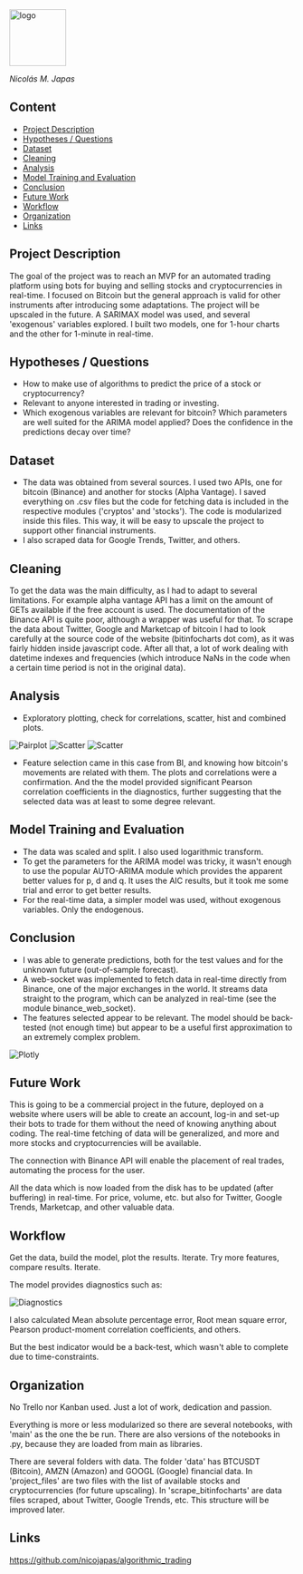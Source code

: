 <img src="https://github.com/nicojapas/algorithmic_trading/blob/8468b109560921ac15325397103aa367b88afb1f/img/algo_trading_logo.png" width=100 alt="logo">

*Nicolás M. Japas*

## Content
- [Project Description](#project-description)
- [Hypotheses / Questions](#hypotheses-questions)
- [Dataset](#dataset)
- [Cleaning](#cleaning)
- [Analysis](#analysis)
- [Model Training and Evaluation](#model-training-and-evaluation)
- [Conclusion](#conclusion)
- [Future Work](#future-work)
- [Workflow](#workflow)
- [Organization](#organization)
- [Links](#links)

## Project Description
The goal of the project was to reach an MVP for an automated trading platform using bots for buying and selling stocks and cryptocurrencies in real-time. I focused on Bitcoin but the general approach is valid for other instruments after introducing some adaptations. The project will be upscaled in the future. A SARIMAX model was used, and several 'exogenous' variables explored. I built two models, one for 1-hour charts and the other for 1-minute in real-time.

## Hypotheses / Questions
* How to make use of algorithms to predict the price of a stock or cryptocurrency?
* Relevant to anyone interested in trading or investing. 
* Which exogenous variables are relevant for bitcoin? Which parameters are well suited for the ARIMA model applied? Does the confidence in the predictions decay over time?

## Dataset
* The data was obtained from several sources. I used two APIs, one for bitcoin (Binance) and another for stocks (Alpha Vantage). I saved everything on .csv files but the code for fetching data is included in the respective modules ('cryptos' and 'stocks'). The code is modularized inside this files. This way, it will be easy to upscale the project to support other financial instruments.
* I also scraped data for Google Trends, Twitter, and others.

## Cleaning
To get the data was the main difficulty, as I had to adapt to several limitations. For example alpha vantage API has a limit on the amount of GETs available if the free account is used. The documentation of the Binance API is quite poor, although a wrapper was useful for that. To scrape the data about Twitter, Google and Marketcap of bitcoin I had to look carefully at the source code of the website (bitinfocharts dot com), as it was fairly hidden inside javascript code. After all that, a lot of work dealing with datetime indexes and frequencies (which introduce NaNs in the code when a certain time period is not in the original data). 

## Analysis
* Exploratory plotting, check for correlations, scatter, hist and combined plots.

<img src="https://github.com/nicojapas/algorithmic_trading/blob/7b372f89295bd0dfa18bfb3561a48b6e9315c6a3/img/pairplot_.png" alt="Pairplot">
<img src="https://github.com/nicojapas/algorithmic_trading/blob/7b372f89295bd0dfa18bfb3561a48b6e9315c6a3/img/j5_.png" alt="Scatter">
<img src="https://github.com/nicojapas/algorithmic_trading/blob/7b372f89295bd0dfa18bfb3561a48b6e9315c6a3/img/j4_.png" alt="Scatter">

* Feature selection came in this case from BI, and knowing how bitcoin's movements are related with them. The plots and correlations were a confirmation. And the the model provided significant Pearson correlation coefficients in the diagnostics, further suggesting that the selected data was at least to some degree relevant.

## Model Training and Evaluation
* The data was scaled and split. I also used logarithmic transform.
* To get the parameters for the ARIMA model was tricky, it wasn't enough to use the popular AUTO-ARIMA module which provides the apparent better values for p, d and q. It uses the AIC results, but it took me some trial and error to get better results.
* For the real-time data, a simpler model was used, without exogenous variables. Only the endogenous.

## Conclusion
* I was able to generate predictions, both for the test values and for the unknown future (out-of-sample forecast).
* A web-socket was implemented to fetch data in real-time directly from Binance, one of the major exchanges in the world. It streams data straight to the program, which can be analyzed in real-time (see the module binance_web_socket).
* The features selected appear to be relevant. The model should be back-tested (not enough time) but appear to be a useful first approximation to an extremely complex problem.
<img src="https://github.com/nicojapas/algorithmic_trading/blob/7b372f89295bd0dfa18bfb3561a48b6e9315c6a3/img/plotly.png" alt="Plotly">

## Future Work
This is going to be a commercial project in the future, deployed on a website where users will be able to create an account, log-in and set-up their bots to trade for them without the need of knowing anything about coding. The real-time fetching of data will be generalized, and more and more stocks and cryptocurrencies will be available.

The connection with Binance API will enable the placement of real trades, automating the process for the user.

All the data which is now loaded from the disk has to be updated (after buffering) in real-time. For price, volume, etc. but also for Twitter, Google Trends, Marketcap, and other valuable data.

## Workflow
Get the data, build the model, plot the results. Iterate. Try more features, compare results. Iterate.

The model provides diagnostics such as:

<img src="https://github.com/nicojapas/algorithmic_trading/blob/7b372f89295bd0dfa18bfb3561a48b6e9315c6a3/img/diagnostics_.png" alt="Diagnostics">

I also calculated Mean absolute percentage error, Root mean square error, Pearson product-moment correlation coefficients, and others.

But the best indicator would be a back-test, which wasn't able to complete due to time-constraints.

## Organization

No Trello nor Kanban used. Just a lot of work, dedication and passion.

Everything is more or less modularized so there are several notebooks, with 'main' as the one the be run. There are also versions of the notebooks in .py, because they are loaded from main as libraries.

There are several folders with data. The folder 'data' has BTCUSDT (Bitcoin), AMZN (Amazon) and GOOGL (Google) financial data. In 'project_files' are two files with the list of available stocks and cryptocurrencies (for future upscaling). In 'scrape_bitinfocharts' are data files scraped, about Twitter, Google Trends, etc. This structure will be improved later.

## Links
https://github.com/nicojapas/algorithmic_trading

